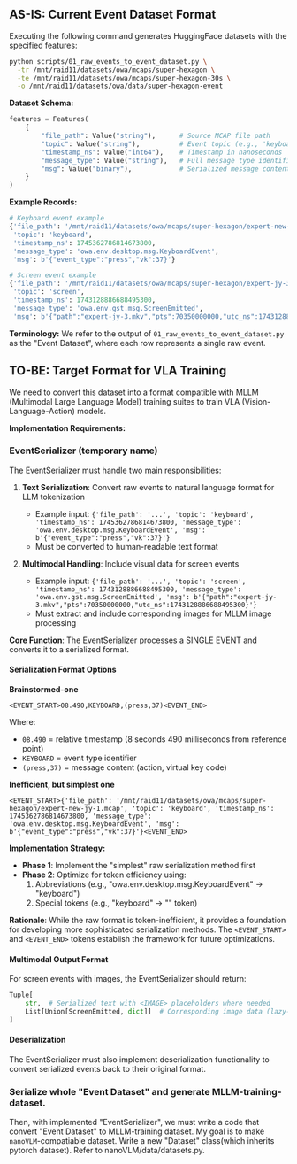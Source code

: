 ## AS-IS: Current Event Dataset Format

Executing the following command generates HuggingFace datasets with the specified features:

```bash
python scripts/01_raw_events_to_event_dataset.py \
  -tr /mnt/raid11/datasets/owa/mcaps/super-hexagon \
  -te /mnt/raid11/datasets/owa/mcaps/super-hexagon-30s \
  -o /mnt/raid11/datasets/owa/data/super-hexagon-event
```

**Dataset Schema:**
```python
features = Features(
    {
        "file_path": Value("string"),      # Source MCAP file path
        "topic": Value("string"),          # Event topic (e.g., 'keyboard', 'screen')
        "timestamp_ns": Value("int64"),    # Timestamp in nanoseconds
        "message_type": Value("string"),   # Full message type identifier
        "msg": Value("binary"),            # Serialized message content
    }
)
```

**Example Records:**
```python
# Keyboard event example
{'file_path': '/mnt/raid11/datasets/owa/mcaps/super-hexagon/expert-new-jy-1.mcap',
 'topic': 'keyboard',
 'timestamp_ns': 1745362786814673800,
 'message_type': 'owa.env.desktop.msg.KeyboardEvent',
 'msg': b'{"event_type":"press","vk":37}'}

# Screen event example
{'file_path': '/mnt/raid11/datasets/owa/mcaps/super-hexagon/expert-jy-3.mcap',
 'topic': 'screen',
 'timestamp_ns': 1743128886688495300,
 'message_type': 'owa.env.gst.msg.ScreenEmitted',
 'msg': b'{"path":"expert-jy-3.mkv","pts":70350000000,"utc_ns":1743128886688495300}'}
```

**Terminology:** We refer to the output of `01_raw_events_to_event_dataset.py` as the "Event Dataset", where each row represents a single raw event.

## TO-BE: Target Format for VLA Training

We need to convert this dataset into a format compatible with MLLM (Multimodal Large Language Model) training suites to train VLA (Vision-Language-Action) models.

**Implementation Requirements:**

### EventSerializer (temporary name)

The EventSerializer must handle two main responsibilities:

1. **Text Serialization**: Convert raw events to natural language format for LLM tokenization
   - Example input: `{'file_path': '...', 'topic': 'keyboard', 'timestamp_ns': 1745362786814673800, 'message_type': 'owa.env.desktop.msg.KeyboardEvent', 'msg': b'{"event_type":"press","vk":37}'}`
   - Must be converted to human-readable text format

2. **Multimodal Handling**: Include visual data for screen events
   - Example input: `{'file_path': '...', 'topic': 'screen', 'timestamp_ns': 1743128886688495300, 'message_type': 'owa.env.gst.msg.ScreenEmitted', 'msg': b'{"path":"expert-jy-3.mkv","pts":70350000000,"utc_ns":1743128886688495300}'}`
   - Must extract and include corresponding images for MLLM image processing

**Core Function**: The EventSerializer processes a SINGLE EVENT and converts it to a serialized format.

#### Serialization Format Options

**Brainstormed-one**
```
<EVENT_START>08.490,KEYBOARD,(press,37)<EVENT_END>
```
Where:
- `08.490` = relative timestamp (8 seconds 490 milliseconds from reference point)
- `KEYBOARD` = event type identifier
- `(press,37)` = message content (action, virtual key code)

**Inefficient, but simplest one**
```
<EVENT_START>{'file_path': '/mnt/raid11/datasets/owa/mcaps/super-hexagon/expert-new-jy-1.mcap', 'topic': 'keyboard', 'timestamp_ns': 1745362786814673800, 'message_type': 'owa.env.desktop.msg.KeyboardEvent', 'msg': b'{"event_type":"press","vk":37}'}<EVENT_END>
```

**Implementation Strategy:**
- **Phase 1**: Implement the "simplest" raw serialization method first
- **Phase 2**: Optimize for token efficiency using:
  1. Abbreviations (e.g., "owa.env.desktop.msg.KeyboardEvent" → "keyboard")
  2. Special tokens (e.g., "keyboard" → "<KEYBOARD>" token)

**Rationale**: While the raw format is token-inefficient, it provides a foundation for developing more sophisticated serialization methods. The `<EVENT_START>` and `<EVENT_END>` tokens establish the framework for future optimizations.

#### Multimodal Output Format

For screen events with images, the EventSerializer should return:
```python
Tuple[
    str,  # Serialized text with <IMAGE> placeholders where needed
    List[Union[ScreenEmitted, dict]]  # Corresponding image data (lazy-loaded)
]
```

#### Deserialization

The EventSerializer must also implement deserialization functionality to convert serialized events back to their original format.

### Serialize whole "Event Dataset" and generate MLLM-training-dataset.

Then, with implemented "EventSerializer", we must write a code that convert "Event Dataset" to MLLM-training dataset. My goal is to make `nanoVLM`-compatiable dataset. Write a new "Dataset" class(which inherits pytorch dataset). Refer to nanoVLM/data/datasets.py.